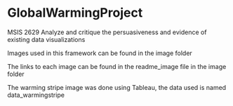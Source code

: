 # GlobalWarmingProject
MSIS 2629 Analyze and critique the persuasiveness and evidence of existing data visualizations

Images used in this framework can be found in the image folder

The links to each image can be found in the readme_image file in the image folder

The warming stripe image was done using Tableau, the data used is named data_warmingstripe
